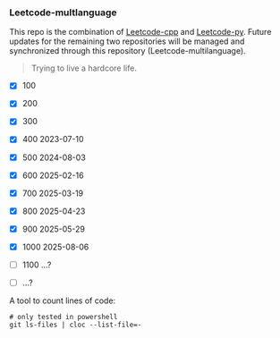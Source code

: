 ### Leetcode-multlanguage

This repo is the combination of [Leetcode-cpp](https://github.com/zhiyangjing/leetcodecpp) and [Leetcode-py](https://github.com/zhiyangjing/leetcodepy). Future updates for the remaining two repositories will be managed and synchronized through this repository (Leetcode-multilanguage).



> Trying to live a hardcore life.



- [x] 100
- [x] 200
- [x] 300
- [x] 400 2023-07-10
- [x] 500 2024-08-03
- [x] 600 2025-02-16
- [x] 700 2025-03-19
- [x] 800 2025-04-23
- [x] 900 2025-05-29
- [x] 1000 2025-08-06
- [ ] 1100 ...?
- [ ] ...?



A tool to count lines of code:
```shell
# only tested in powershell
git ls-files | cloc --list-file=- 
```
